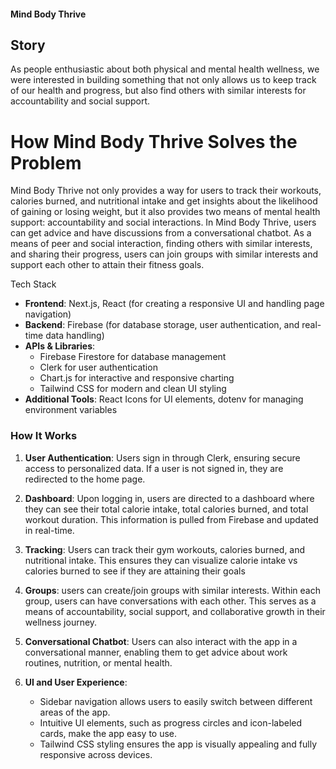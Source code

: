 #### Mind Body Thrive

## Story
As people enthusiastic about both physical and mental health wellness, we were interested in building something that not only allows us to keep track of our health and progress, but also find others with similar interests for accountability and social support.

# How Mind Body Thrive Solves the Problem
Mind Body Thrive not only provides a way for users to track their workouts, calories burned, and nutritional intake and get insights about the likelihood of gaining or losing weight, but it also provides two means of mental health support: accountability and social interactions. In Mind Body Thrive, users can get advice and have discussions from a conversational chatbot. As a means of peer and social interaction, finding others with similar interests, and sharing their progress, users can join groups with similar interests and support each other to attain their fitness goals.

Tech Stack

- **Frontend**: Next.js, React (for creating a responsive UI and handling page navigation)
- **Backend**: Firebase (for database storage, user authentication, and real-time data handling)
- **APIs & Libraries**:
  - Firebase Firestore for database management
  - Clerk for user authentication
  - Chart.js for interactive and responsive charting
  - Tailwind CSS for modern and clean UI styling
- **Additional Tools**: React Icons for UI elements, dotenv for managing environment variables

### How It Works

1. **User Authentication**: Users sign in through Clerk, ensuring secure access to personalized data. If a user is not signed in, they are redirected to the home page.

2. **Dashboard**: Upon logging in, users are directed to a dashboard where they can see their total calorie intake, total calories burned, and total workout duration. This information is pulled from Firebase and updated in real-time.
3. **Tracking**: Users can track their gym workouts, calories burned, and nutritional intake. This ensures they can visualize calorie intake vs calories burned to see if they are attaining their goals
4. **Groups**: users can create/join groups with similar interests. Within each group, users can have conversations with each other. This serves as a means of accountability, social support, and collaborative growth in their wellness journey.
5. **Conversational Chatbot**: Users can also interact with the app in a conversational manner, enabling them to get advice about work routines, nutrition, or mental health.



8. **UI and User Experience**: 
   - Sidebar navigation allows users to easily switch between different areas of the app.
   - Intuitive UI elements, such as progress circles and icon-labeled cards, make the app easy to use.
   - Tailwind CSS styling ensures the app is visually appealing and fully responsive across devices.

